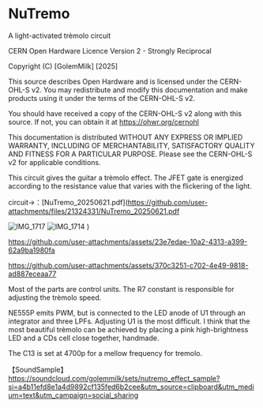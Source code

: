 # NuTremo
 A light-activated trèmolo circuit

CERN Open Hardware Licence Version 2 - Strongly Reciprocal

Copyright (C) [GolemMilk] [2025]

This source describes Open Hardware and is licensed under the CERN-OHL-S v2.
You may redistribute and modify this documentation and make products using it under the terms of the CERN-OHL-S v2.

You should have received a copy of the CERN-OHL-S v2 along with this source.
If not, you can obtain it at https://ohwr.org/cernohl

This documentation is distributed WITHOUT ANY EXPRESS OR IMPLIED WARRANTY,
INCLUDING OF MERCHANTABILITY, SATISFACTORY QUALITY AND FITNESS FOR A PARTICULAR PURPOSE.
Please see the CERN-OHL-S v2 for applicable conditions.

This circuit gives the guitar a trèmolo effect. The JFET gate is energized according to the resistance value that varies with the flickering of the light.

circuit→：[NuTremo_20250621.pdf](https://github.com/user-attachments/files/21324331/NuTremo_20250621.pdf

![IMG_1717](https://github.com/user-attachments/assets/5fb08cc8-0833-40d2-ae16-b3d4251ad7bd)
![IMG_1714](https://github.com/user-attachments/assets/0488e778-5aa9-494f-8931-f9e129e7d0c4)
)

https://github.com/user-attachments/assets/23e7edae-10a2-4313-a399-62a9ba1980fa

https://github.com/user-attachments/assets/370c3251-c702-4e49-9818-ad887eceaa77

Most of the parts are control units. The R7 constant is responsible for adjusting the trèmolo speed.

NE555P emits PWM, but is connected to the LED anode of U1 through an integrator and three LPFs. Adjusting U1 is the most difficult. I think that the most beautiful trèmolo can be achieved by placing a pink high-brightness LED and a CDs cell close together, handmade.

The C13 is set at 4700p for a mellow frequency for tremolo.

【SoundSample】
https://soundcloud.com/golemmilk/sets/nutremo_effect_sample?si=a4b11efd8e1a4d9892cf135fed6b2cee&utm_source=clipboard&utm_medium=text&utm_campaign=social_sharing

